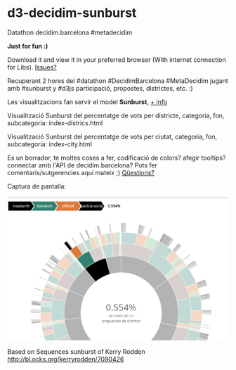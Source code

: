 # d3-decidim-sunburst

Datathon decidim.barcelona #metadecidim

**Just for fun :)**

Download it and view it in your preferred browser (With internet connection for Libs). [Issues?](https://github.com/josepjc/d3-decidim-sunburst/issues)

Recuperant 2 hores del #datathon #DecidimBarcelona #MetaDecidim jugant amb #sunburst y #d3js participació, propostes, districtes, etc. :)

Les visualitzacions fan servir el model **Sunburst**, [+ info](http://www.datavizcatalogue.com/methods/sunburst_diagram.html)

Visualització Sunburst del percentatge de vots per districte, categoria, fon, subcategoria: index-districs.html

Visualització Sunburst del percentatge de vots per ciutat, categoria, fon, subcategoria: index-city.html

Es un borrador, te moltes coses a fer, codificació de colors? afegir tooltips? connectar amb l'API de decidim.barcelona? Pots fer comentaris/sutgerencies aquí mateix ;) [Qüestions?](https://github.com/josepjc/d3-decidim-sunburst/issues)

Captura de pantalla:

![alt text](https://raw.githubusercontent.com/josepjc/d3-decidim-sunburst/master/dist-propostes-vots.png "d3js #metadecidim sunburst")


Based on Sequences sunburst of Kerry Rodden
http://bl.ocks.org/kerryrodden/7090426
